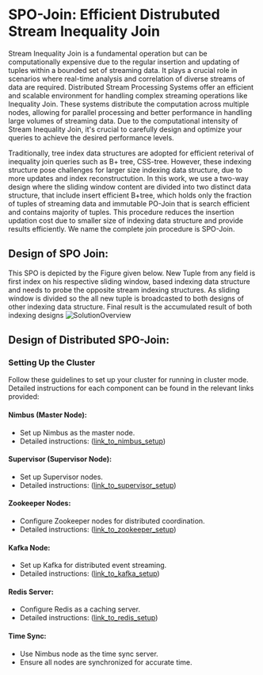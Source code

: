 # SPO-Join: Efficient Distrubuted Stream Inequality Join

Stream Inequality Join is a fundamental operation but can be computationally expensive due to the regular insertion and updating of tuples within a bounded set of streaming data. It plays a crucial role in scenarios where real-time analysis and correlation of diverse streams of data are required. Distributed Stream Processing Systems offer an efficient and scalable environment for handling complex streaming operations like Inequality Join. These systems distribute the computation across multiple nodes, allowing for parallel processing and better performance in handling large volumes of streaming data. Due to the computational intensity of Stream Inequality Join, it's crucial to carefully design and optimize your queries to achieve the desired performance levels.


Traditionally, tree index data structures are adopted for efficient reterival of inequality join queries such as B+ tree, CSS-tree. However, these indexing structure pose challenges for larger size indexing data structure, due to more updates and index reconstructution. In this work, we use a two-way design where the sliding window content are divided into two distinct data structure, that include insert efficient B+tree, which holds only the fraction of tuples of streaming data and immutable PO-Join that is search efficient and contains majority of tuples. This procedure reduces the insertion updation cost due to smaller size of indexing data structure and provide results efficiently. We name the complete join procedure is SPO-Join.
## Design of SPO Join:
This SPO is depicted by the Figure given below. New Tuple from any field is first index on his respective sliding window, based indexing data structure and needs to probe the opposite stream indexing structures. As sliding window is divided so the all new tuple is broadcasted to both designs of other indexing data structure. Final result is the accumulated result of both indexing designs
![SolutionOverview](https://github.com/AdeelAslamUnimore/StreamIEJoin/assets/98392202/2c60419c-28bd-4f94-960a-68e515f31fe3) 
## Design of Distributed SPO-Join:
### Setting Up the Cluster

Follow these guidelines to set up your cluster for running in cluster mode. Detailed instructions for each component can be found in the relevant links provided:

#### Nimbus (Master Node):
- Set up Nimbus as the master node.
- Detailed instructions: ([link_to_nimbus_setup](https://storm.apache.org/))

#### Supervisor (Supervisor Node):
- Set up Supervisor nodes.
- Detailed instructions: ([link_to_supervisor_setup](https://storm.apache.org/))

#### Zookeeper Nodes:
- Configure Zookeeper nodes for distributed coordination.
- Detailed instructions: ([link_to_zookeeper_setup](https://zookeeper.apache.org/))

#### Kafka Node:
- Set up Kafka for distributed event streaming.
- Detailed instructions: ([link_to_kafka_setup](https://kafka.apache.org/))

#### Redis Server:
- Configure Redis as a caching server.
- Detailed instructions: ([link_to_redis_setup](https://redis.io/))

#### Time Sync:
- Use Nimbus node as the time sync server.
- Ensure all nodes are synchronized for accurate time.



